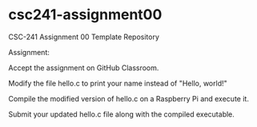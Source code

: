 # csc241-assignment00
CSC-241 Assignment 00 Template Repository

Assignment:

Accept the assignment on GitHub Classroom.

Modify the file hello.c to print your name instead of "Hello, world!"

Compile the modified version of hello.c on a Raspberry Pi and execute it.

Submit your updated hello.c file along with the compiled executable.
